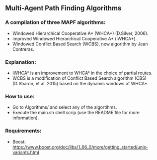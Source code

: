 ## Multi-Agent Path Finding Algorithms

### A compilation of three MAPF algorithms:

* Windowed Hierarchical Cooperative A* (WHCA*) (D.Silver, 2006).
* improved Windowed Hierarchical Cooperative A* (iWHCA*).
* Windowed Conflict Based Search (WCBS), new algorithm by Jean Contreras.


### Explanation:

* iWHCA* is an improvement to WHCA* in the choice of partial routes.
* WCBS is a modification of Conflict Based Search algorithm (CBS) (G.Sharon, et al. 2015) based on the dynamic windows of WHCA*.


### How to use:

* Go to Algorithms/ and select any of the algortihms.
* Execute the main.sh shell scrip (use the README file for more information).


### Requirements:

* Boost: https://www.boost.org/doc/libs/1_66_0/more/getting_started/unix-variants.html
